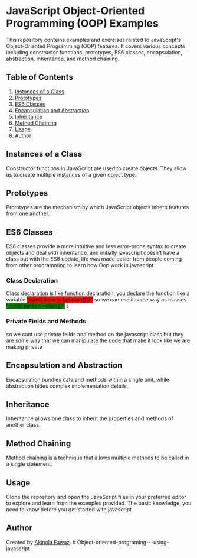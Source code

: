 # JavaScript Object-Oriented Programming (OOP) Examples

This repository contains examples and exercises related to JavaScript's Object-Oriented Programming (OOP) features. It covers various concepts including constructor functions, prototypes, ES6 classes, encapsulation, abstraction, inheritance, and method chaining.

## Table of Contents

1. [Instances of a Class](#instances-of-a-class)
2. [Prototypes](#prototypes)
3. [ES6 Classes](#es6-classes)
4. [Encapsulation and Abstraction](#encapsulation-and-abstraction)
5. [Inheritance](#inheritance)
6. [Method Chaining](#method-chaining)
7. [Usage](#usage)
8. [Author](#author)

## Instances of a Class

Constructor functions in JavaScript are used to create objects. They allow us to create multiple instances of a given object type.

## Prototypes

Prototypes are the mechanism by which JavaScript objects inherit features from one another.

## ES6 Classes

ES6 classes provide a more intuitive and less error-prone syntax to create objects and deal with inheritance. and initially javascript doesn't have a class but with the ES6 update, life was made easier from people coming from other programming to learn how Oop work in javascript

### Class Declaration

Class declaration is like function declaration, you declare the function like a variable <span style=" background-color:red;">"const hello = function(){}"</span> so we can use it same way as classes <span style=" background-color:green;">"const person =class{}"</span> s

### Private Fields and Methods

so we cant use private feilds and method on the javascript class but they are some way that we can manipulate the code that make it look like we are making private

## Encapsulation and Abstraction

Encapsulation bundles data and methods within a single unit, while abstraction hides complex implementation details.

## Inheritance

Inheritance allows one class to inherit the properties and methods of another class.

## Method Chaining

Method chaining is a technique that allows multiple methods to be called in a single statement.

## Usage

Clone the repository and open the JavaScript files in your preferred editor to explore and learn from the examples provided. The basic knowledge, you need to know before you get started with javascript

## Author

Created by [Akinola Fawaz](https://github.com/phawaaaz).
#   O b j e c t - o r i e n t e d - p r o g r a m i n g - - - u s i n g - j a v a s c r i p t  
 